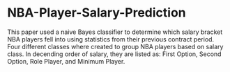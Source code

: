 # NBA-Player-Salary-Prediction

This paper used a naive Bayes classifier to determine which salary bracket NBA players fell into using statistics from their previous contract period. Four different classes where created to group NBA players based on salary class. In decending order of salary, they are listed as: First Option, Second Option, Role Player, and Minimum Player. 
